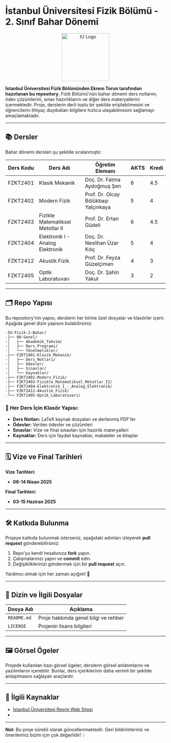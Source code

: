 # İstanbul Üniversitesi Fizik Bölümü - 2. Sınıf Bahar Dönemi
<div style="text-align:center;">
  <img src="https://cdn.istanbul.edu.tr/FileHandler2.ashx?f=008.fen-bilimleri-enstitusu.png" alt="IU Logo" style="width:150px; height:auto;">
</div>

**İstanbul Üniversitesi Fizik Bölümünden Ekrem Torun tarafından hazırlanan bu repository**, Fizik Bölümü'nün bahar dönemi ders notlarını, ödev çözümlerini, sınav hazırlıklarını ve diğer ders materyallerini içermektedir. Proje, derslerin derli toplu bir şekilde erişilebilmesini ve öğrencilerin ihtiyaç duydukları bilgilere hızlıca ulaşabilmesini sağlamayı amaçlamaktadır.

---

## 📚 Dersler

Bahar dönemi dersleri şu şekilde sıralanmıştır:

| **Ders Kodu**  | **Ders Adı**                       | **Öğretim Elemanı**                                | **AKTS** | **Kredi** |
|----------------|-------------------------------------|---------------------------------------------------|----------|-----------|
| FZKT2401       | Klasik Mekanik                      | Doç. Dr. Fatma Aydoğmuş Şen                      | 6        | 4.5       |
| FZKT2402       | Modern Fizik                        | Prof. Dr. Olcay Bölükbaşı Yalçınkaya             | 5        | 4         |
| FZKT2403       | Fizikte Matematiksel Metotlar II    | Prof. Dr. Ertan Güdeli                           | 6        | 4.5       |
| FZKT2404       | Elektronik I - Analog Elektronik    | Doç. Dr. Neslihan Üzar Kılıç                    | 5        | 4         |
| FZKT2412       | Akustik Fizik                       | Prof. Dr. Feyza Güzelçimen                        | 4        | 3         |
| FZKT2405       | Optik Laboratuvarı                  | Doç. Dr. Şahin Yakut                             | 3        | 2         |

---

## 🗂️ Repo Yapısı

Bu repository'nin yapısı, derslerin her birine özel dosyalar ve klasörler içerir. Aşağıda genel dizin yapısını bulabilirsiniz:
```
-IU-Fizik-2-Bahar/
-├── 00-Genel/
-│   ├── Akademik_Takvim/
-│   ├── Ders_Programi/
-│   └── Yönetmelikler/
-├── FZKT2401-Klasik_Mekanik/
-│   ├── Ders_Notlari/
-│   ├── Odevler/
-│   ├── Sinavlar/
-│   └── Kaynaklar/
-├── FZKT2402-Modern_Fizik/
-├── FZKT2403-Fizikte_Matematiksel_Metotlar_II/
-├── FZKT2404-Elektronik_I_-_Analog_Elektronik/
-├── FZKT2412-Akustik_Fizik/
-└── FZKT2405-Optik_Laboratuvari/
```
### 📁 Her Ders İçin Klasör Yapısı:

- **Ders Notları:** LaTeX kaynak dosyaları ve derlenmiş PDF'ler
- **Ödevler:** Verilen ödevler ve çözümleri
- **Sınavlar:** Vize ve final sınavları için hazırlık materyalleri
- **Kaynaklar:** Ders için faydalı kaynaklar, makaleler ve kitaplar

---

## 🗓️ Vize ve Final Tarihleri

**Vize Tarihleri:**
- **08-14 Nisan 2025**

**Final Tarihleri:**
- **03-15 Haziran 2025**

---

## 🛠️ Katkıda Bulunma

Projeye katkıda bulunmak isterseniz, aşağıdaki adımları izleyerek **pull request** gönderebilirsiniz:

1. Repo'yu kendi hesabınıza **fork** yapın.
2. Çalışmalarınızı yapın ve **commit** edin.
3. Değişikliklerinizi göndermek için bir **pull request** açın.

Yardımcı olmak için her zaman açığım! 🌟

---

## 📂 Dizin ve İlgili Dosyalar

| **Dosya Adı**   | **Açıklama**                                          |
|------------------|-------------------------------------------------------|
| `README.md`      | Proje hakkında genel bilgi ve rehber                 |
| `LICENSE`        | Projenin lisans bilgileri                             |

---

## 🖼️ Görsel Ögeler

Projede kullanılan bazı görsel ögeler, derslerin görsel anlatımlarını ve yazılımlarını içerebilir. Bunlar, ders içeriklerinin daha verimli bir şekilde anlaşılmasını sağlayan araçlardır.

---

## 🔗 İlgili Kaynaklar

- [İstanbul Üniversitesi Resmi Web Sitesi](https://www.istanbul.edu.tr/)
- 
---

**Not:** Bu proje sürekli olarak güncellenmektedir. Geri bildirimleriniz ve önerileriniz bizim için çok değerlidir! 💡
